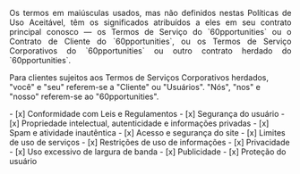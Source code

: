 <p align="justify">Os termos em maiúsculas usados, mas não definidos nestas Políticas de Uso Aceitável, têm os significados atribuídos a eles em seu contrato principal conosco — os Termos de Serviço do `60pportunities` ou o Contrato de Cliente do `60pportunities`, ou os Termos de Serviço Corporativos do `60pportunities` ou outro contrato herdado do `60pportunities`.

Para clientes sujeitos aos Termos de Serviços Corporativos herdados, "você" e "seu" referem-se a "Cliente" ou "Usuários". "Nós", "nos" e "nosso" referem-se ao "60pportunities".</p>

<div class="mdx-columns2" markdown>
- [x] Conformidade com Leis e Regulamentos
- [x] Segurança do usuário
- [x] Propriedade intelectual, autenticidade e informações privadas
- [x] Spam e atividade inautêntica
- [x] Acesso e segurança do site
- [x] Limites de uso de serviços
- [x] Restrições de uso de informações
- [x] Privacidade
- [x] Uso excessivo de largura de banda
- [x] Publicidade
- [x] Proteção do usuário
</div>
